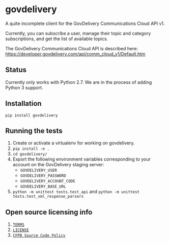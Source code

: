 # govdelivery

A quite incomplete client for the GovDelivery Communications Cloud API v1.

Currently, you can subscribe a user, manage their topic and category
subscriptions, and get the list of available topics.

The GovDelivery Communications Cloud API is described here:
https://developer.govdelivery.com/api/comm_cloud_v1/Default.htm


## Status

Currently only works with Python 2.7.
We are in the process of adding Python 3 support.


## Installation

`pip install govdelivery`


## Running the tests

1. Create or activate a virtualenv for working on govdelivery.
1. `pip install -e .`
1. `cd govdelivery/`
1. Export the following environment variables corresponding to your account on
   the GovDelivery staging server:
   - `GOVDELIVERY_USER`
   - `GOVDELIVERY_PASSWORD`
   - `GOVDELIVERY_ACCOUNT_CODE`
   - `GOVDELIVERY_BASE_URL`
1. `python -m unittest tests.test_api` and
   `python -m unittest tests.test_xml_response_parsers`



## Open source licensing info

1. [`TERMS`](TERMS.md)
2. [`LICENSE`](LICENSE)
3. [`CFPB Source Code Policy`](https://github.com/cfpb/source-code-policy)
